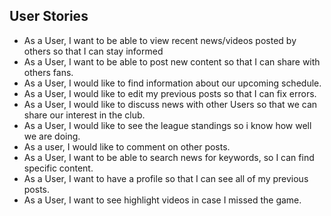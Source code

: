 ## User Stories

* As a User, I want to be able to view recent news/videos posted by others so that I can stay informed
* As a User, I want to be able to post new content so that I can share with others fans.
* As a User, I would like to find information about our upcoming schedule.
* As a User, I would like to edit my previous posts so that I can fix errors.
* As a User, I would like to discuss news with other Users so that we can share our interest in the club.
* As a User, I would like to see the league standings so i know how well we are doing.
* As a user, I would like to comment on other posts.
* As a User, I want to be able to search news for keywords, so I can find specific content.
* As a User, I want to have a profile so that I can see all of my previous posts.
* As a User, I want to see highlight videos in case I missed the game.
